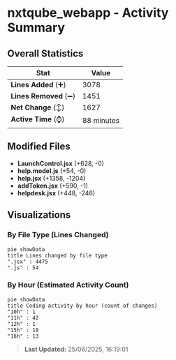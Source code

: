 # nxtqube_webapp - Activity Summary 

## Overall Statistics

| Stat                   | Value                                                             |
| ---------------------- | ----------------------------------------------------------------- |
| **Lines Added** (➕)   | 3078                                          |
| **Lines Removed** (➖) | 1451                                        |
| **Net Change** (↕)    | 1627                |
| **Active Time** (⌚)   | 88 minutes |


## Modified Files
- **LaunchControl.jsx** (+628, -0)
- **help.model.js** (+54, -0)
- **help.jsx** (+1358, -1204)
- **addToken.jsx** (+590, -1)
- **helpdesk.jsx** (+448, -246)

## Visualizations

### By File Type (Lines Changed)

```mermaid
pie showData
title Lines changed by file type
".jsx" : 4475
".js" : 54
```

### By Hour (Estimated Activity Count)

```mermaid
pie showData
title Coding activity by hour (count of changes)
"10h" : 1
"11h" : 42
"12h" : 1
"15h" : 18
"16h" : 13
```


> **Last Updated:** 25/06/2025, 16:19:01